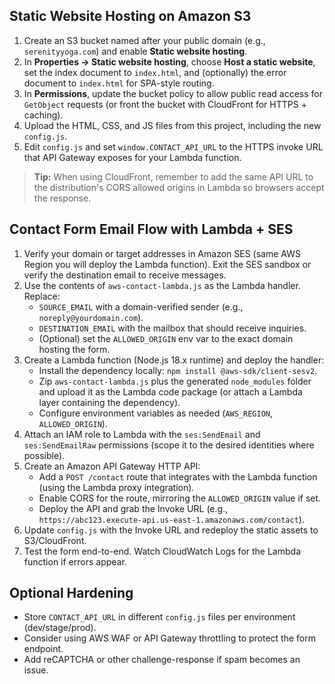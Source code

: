 ## Static Website Hosting on Amazon S3

1. Create an S3 bucket named after your public domain (e.g., `serenityyoga.com`) and enable **Static website hosting**.  
2. In **Properties → Static website hosting**, choose **Host a static website**, set the index document to `index.html`, and (optionally) the error document to `index.html` for SPA-style routing.  
3. In **Permissions**, update the bucket policy to allow public read access for `GetObject` requests (or front the bucket with CloudFront for HTTPS + caching).  
4. Upload the HTML, CSS, and JS files from this project, including the new `config.js`.  
5. Edit `config.js` and set `window.CONTACT_API_URL` to the HTTPS invoke URL that API Gateway exposes for your Lambda function.

> **Tip:** When using CloudFront, remember to add the same API URL to the distribution's CORS allowed origins in Lambda so browsers accept the response.

## Contact Form Email Flow with Lambda + SES

1. Verify your domain or target addresses in Amazon SES (same AWS Region you will deploy the Lambda function). Exit the SES sandbox or verify the destination email to receive messages.  
2. Use the contents of `aws-contact-lambda.js` as the Lambda handler. Replace:
   - `SOURCE_EMAIL` with a domain-verified sender (e.g., `noreply@yourdomain.com`).
   - `DESTINATION_EMAIL` with the mailbox that should receive inquiries.
   - (Optional) set the `ALLOWED_ORIGIN` env var to the exact domain hosting the form.
3. Create a Lambda function (Node.js 18.x runtime) and deploy the handler:
   - Install the dependency locally: `npm install @aws-sdk/client-sesv2`.
   - Zip `aws-contact-lambda.js` plus the generated `node_modules` folder and upload it as the Lambda code package (or attach a Lambda layer containing the dependency).
   - Configure environment variables as needed (`AWS_REGION`, `ALLOWED_ORIGIN`).
4. Attach an IAM role to Lambda with the `ses:SendEmail` and `ses:SendEmailRaw` permissions (scope it to the desired identities where possible).  
5. Create an Amazon API Gateway HTTP API:
   - Add a `POST /contact` route that integrates with the Lambda function (using the Lambda proxy integration).
   - Enable CORS for the route, mirroring the `ALLOWED_ORIGIN` value if set.
   - Deploy the API and grab the Invoke URL (e.g., `https://abc123.execute-api.us-east-1.amazonaws.com/contact`).  
6. Update `config.js` with the Invoke URL and redeploy the static assets to S3/CloudFront.  
7. Test the form end-to-end. Watch CloudWatch Logs for the Lambda function if errors appear.

## Optional Hardening

- Store `CONTACT_API_URL` in different `config.js` files per environment (dev/stage/prod).  
- Consider using AWS WAF or API Gateway throttling to protect the form endpoint.  
- Add reCAPTCHA or other challenge-response if spam becomes an issue.
